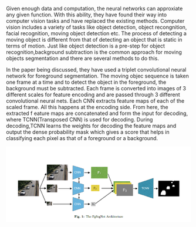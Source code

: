 Given enough data and computation, the neural networks can approxiate any given function. With this ability, they have found their way into computer vision tasks and have replaced the existing methods. Computer vision includes a variety of tasks like object detection, object recongnition, facial recognition, moving object detection etc. The process of detecting a moving object is different from that of detecting an object that is static in terms of motion. Just like object detection is a pre-step for object recognition,background subtraction is the common approach for moving objects segmentation and there are several methods to do this.  

In the paper being discussed, they have used a triplet convolutional neural network for foreground segmentation. The moving objec sequence is taken one frame at a time and to detect the object in the foreground, the background must be subtracted. Each frame is converted into images of 3 different scales for feature encoding and are passed through 3 different convolutional neural nets. Each CNN extracts feature maps of each of the scaled frame. All this happens at the encoding side. From here, the extracted f eature maps are concatenated and form the input for decoding, where TCNN(Transposed CNN) is used for decoding. During decoding,TCNN learns the weights for decoding the feature maps and output the dense probability mask which gives a score that helps in classifying each pixel as that of a foreground or a background.
<p><img src="https://github.com/theimgclist/DeepLearningInternship/blob/master/Project/images/triplet.png"/></p>

